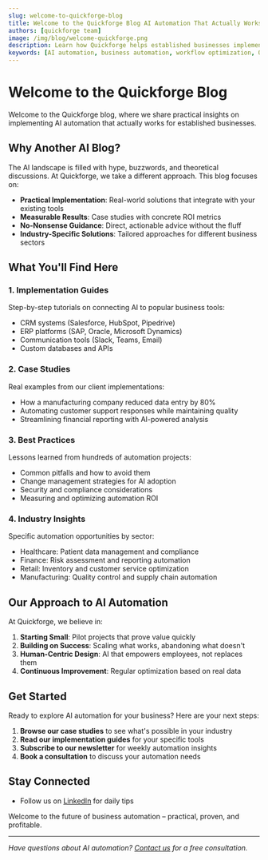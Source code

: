 ```yaml
---
slug: welcome-to-quickforge-blog
title: Welcome to the Quickforge Blog AI Automation That Actually Works
authors: [quickforge team]
image: /img/blog/welcome-quickforge.png
description: Learn how Quickforge helps established businesses implement practical AI automation solutions that connect to existing tools and deliver real ROI.
keywords: [AI automation, business automation, workflow optimization, Quickforge]
---
```


# Welcome to the Quickforge Blog

Welcome to the Quickforge blog, where we share practical insights on implementing AI automation that actually works for established businesses.

<!-- truncate -->

## Why Another AI Blog?

The AI landscape is filled with hype, buzzwords, and theoretical discussions. At Quickforge, we take a different approach. This blog focuses on:

- **Practical Implementation**: Real-world solutions that integrate with your existing tools
- **Measurable Results**: Case studies with concrete ROI metrics
- **No-Nonsense Guidance**: Direct, actionable advice without the fluff
- **Industry-Specific Solutions**: Tailored approaches for different business sectors

## What You'll Find Here

### 1. Implementation Guides

Step-by-step tutorials on connecting AI to popular business tools:

- CRM systems (Salesforce, HubSpot, Pipedrive)
- ERP platforms (SAP, Oracle, Microsoft Dynamics)
- Communication tools (Slack, Teams, Email)
- Custom databases and APIs

### 2. Case Studies

Real examples from our client implementations:

- How a manufacturing company reduced data entry by 80%
- Automating customer support responses while maintaining quality
- Streamlining financial reporting with AI-powered analysis

### 3. Best Practices

Lessons learned from hundreds of automation projects:

- Common pitfalls and how to avoid them
- Change management strategies for AI adoption
- Security and compliance considerations
- Measuring and optimizing automation ROI

### 4. Industry Insights

Specific automation opportunities by sector:

- Healthcare: Patient data management and compliance
- Finance: Risk assessment and reporting automation
- Retail: Inventory and customer service optimization
- Manufacturing: Quality control and supply chain automation

## Our Approach to AI Automation

At Quickforge, we believe in:

1. **Starting Small**: Pilot projects that prove value quickly
2. **Building on Success**: Scaling what works, abandoning what doesn't
3. **Human-Centric Design**: AI that empowers employees, not replaces them
4. **Continuous Improvement**: Regular optimization based on real data

## Get Started

Ready to explore AI automation for your business? Here are your next steps:

1. **Browse our case studies** to see what's possible in your industry
2. **Read our implementation guides** for your specific tools
3. **Subscribe to our newsletter** for weekly automation insights
4. **Book a consultation** to discuss your automation needs

## Stay Connected

- Follow us on [LinkedIn](https://linkedin.com/company/quickforge) for daily tips

Welcome to the future of business automation – practical, proven, and profitable.

---

_Have questions about AI automation? [Contact us](https://quickforge.ai/contact) for a free consultation._
